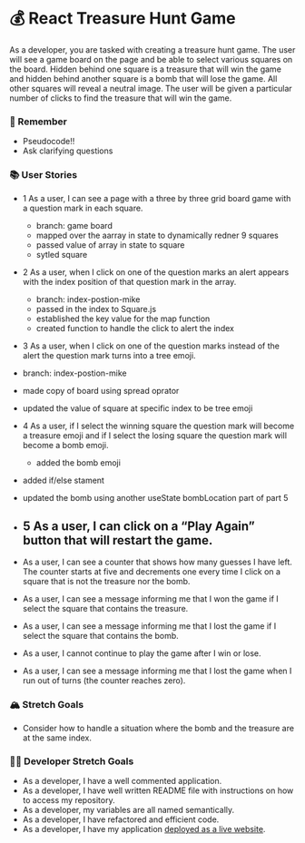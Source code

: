# 💰 React Treasure Hunt Game

As a developer, you are tasked with creating a treasure hunt game. The user will see a game board on the page and be able to select various squares on the board. Hidden behind one square is a treasure that will win the game and hidden behind another square is a bomb that will lose the game. All other squares will reveal a neutral image. The user will be given a particular number of clicks to find the treasure that will win the game.

### 🤔 Remember

- Pseudocode!!
- Ask clarifying questions

### 📚 User Stories

- 1 As a user, I can see a page with a three by three grid board game with a question mark in each square.
  - branch: game board
  - mapped over the aarray in state to dynamically redner 9 squares
  - passed value of array in state to square
  - sytled square

- 2 As a user, when I click on one of the question marks an alert appears with the index position of that question mark in the array.
  - branch: index-postion-mike
  - passed in the index to Square.js
  - established the key value for the map function
  - created function to handle the click to alert the index



- 3 As a user, when I click on one of the question marks instead of the alert the question mark turns into a tree emoji.
- branch: index-postion-mike
- made copy of board using spread oprator
- updated the value of square at specific index to be tree emoji


- 4 As a user, if I select the winning square the question mark will become a treasure emoji and if I select the losing square the question mark will become a bomb emoji.
  - added the bomb emoji
 - added if/else stament
  - updated the bomb using another useState bombLocation part of part 5



- 5 As a user, I can click on a “Play Again” button that will restart the game.
  - 


- As a user, I can see a counter that shows how many guesses I have left. The counter starts at five and decrements one every time I click on a square that is not the treasure nor the bomb.
- As a user, I can see a message informing me that I won the game if I select the square that contains the treasure.
- As a user, I can see a message informing me that I lost the game if I select the square that contains the bomb.
- As a user, I cannot continue to play the game after I win or lose.
- As a user, I can see a message informing me that I lost the game when I run out of turns (the counter reaches zero).

### 🏔 Stretch Goals

- Consider how to handle a situation where the bomb and the treasure are at the same index.

### 👩‍💻 Developer Stretch Goals

- As a developer, I have a well commented application.
- As a developer, I have well written README file with instructions on how to access my repository.
- As a developer, my variables are all named semantically.
- As a developer, I have refactored and efficient code.
- As a developer, I have my application [deployed as a live website](https://render.com/docs/deploy-create-react-app).
